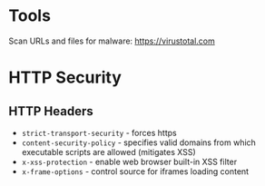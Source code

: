 # Tools
Scan URLs and files for malware: https://virustotal.com

# HTTP Security
## HTTP Headers
- `strict-transport-security` - forces https
- `content-security-policy` - specifies valid domains from which executable scripts are allowed (mitigates XSS)
- `x-xss-protection` - enable web browser built-in XSS filter
- `x-frame-options` - control source for iframes loading content
